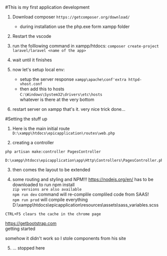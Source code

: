 #This is my first application development
1. Download composer
    `https://getcomposer.org/download/`
    * during installation use the php.exe form xampp folder
2. Restart the vscode
3. run the folllowing command in xampp/htdocs:
    `composer create-project laravel/laravel <name of the app>`
4. wait until it finishes

5. now let's setup local env:
    * setup the server response
    `xampp\apache\conf'extra httpd-vhost.conf`
    * then add this to hosts  
    `C:\Windows\System32\drivers\etc\hosts`  
    whatever is there at the very bottom  

6. restart server on xampp
that's it. very nice trick done...  

#Setting the stuff up
1. Here is the main initial route
    `D:\xampp\htdocs\epicapplication\routes\web.php`

2. creating a controller
```
php artisan make:controller PagesController  

D:\xampp\htdocs\epicapplication\app\Http\Controllers\PagesController.php
```
3. then comes the layout to be extended

4. some routing and styling and NPM!!!
https://nodejs.org/en/ has to be downloaded to run npm install  
`zip versions are also available`  
`npm run dev` command will re-complile compliled code from SAAS!  
`npm run prod` will compile everything
D:\xampp\htdocs\epicapplication\resources\assets\sass\_variables.scss  
```
CTRL+F5 clears the cache in the chrome page
```
https://getbootstrap.com  
getting started

somehow it didn't work so I stole components from his site

5. ... stopped here